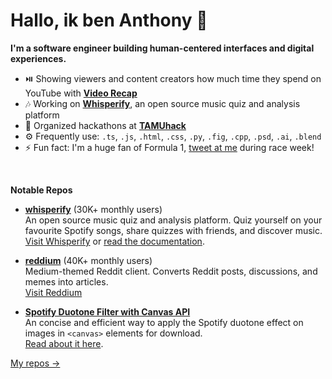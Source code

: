 # Hallo, ik ben Anthony 👋

**I'm a software engineer building human-centered interfaces and digital experiences.**

- ⏯️ Showing viewers and content creators how much time they spend on YouTube with **[Video Recap](https://videorecap.viewodyssey.com/)**
- 🎶 Working on **[Whisperify](https://whisperify.net/)**, an open source music quiz and analysis platform
- 🎨 Organized hackathons at **[TAMUhack](https://tamuhack.com)**
- ⚙️ Frequently use: `.ts`, `.js`, `.html`, `.css`, `.py`, `.fig`, `.cpp`, `.psd`, `.ai`, `.blend`
- ⚡ Fun fact: I'm a huge fan of Formula 1, [tweet at me](https://twitter.com/yihonganthony) during race week!

<br/>

**Notable Repos**

- **[whisperify](https://github.com/eightants/whisperify)** (30K+ monthly users)<br/>
  An open source music quiz and analysis platform. Quiz yourself on your favourite Spotify songs, share quizzes with friends, and discover music. <br/>
  [Visit Whisperify](https://whisperify.net/) or [read the documentation](https://whisperify.net/documentation). 

- **[reddium](https://github.com/eightants/reddium)** (40K+ monthly users)<br/>
  Medium-themed Reddit client. Converts Reddit posts, discussions, and memes into articles. <br/>
  [Visit Reddium](https://reddium.vercel.app/)

- **[Spotify Duotone Filter with Canvas API](https://gist.github.com/6286d8a69cccf9304871c867a9144e19)**<br/>
  An concise and efficient way to apply the Spotify duotone effect on images in `<canvas>` elements for download. <br/>
  [Read about it here](https://codeburst.io/build-spotifys-colorizer-effect-with-javascript-35cb75fc638c). 

[My repos →](https://github.com/eightants?tab=repositories)


<!--
**eightants/eightants** is a ✨ _special_ ✨ repository because its `README.md` (this file) appears on your GitHub profile.

Here are some ideas to get you started:

- 🔭 I’m currently working on ...
- 🌱 I’m currently learning ...
- 👯 I’m looking to collaborate on ...
- 🤔 I’m looking for help with ...
- 💬 Ask me about ...
- 📫 How to reach me: ...
- 😄 Pronouns: ...
- ⚡ Fun fact: ...
-->
